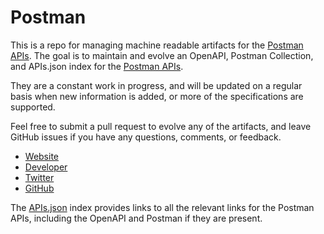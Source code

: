 # PostmanThis is a repo for managing machine readable artifacts for the [Postman APIs](http://www.getpostman.com/). The goal is to maintain and evolve an OpenAPI, Postman Collection, and APIs.json index for the [Postman APIs](http://www.getpostman.com/).They are a constant work in progress, and will be updated on a regular basis when new information is added, or more of the specifications are supported.Feel free to submit a pull request to evolve any of the artifacts, and leave GitHub issues if you have any questions, comments, or feedback.- [Website](http://www.getpostman.com/)- [Developer](http://www.getpostman.com/)- [Twitter](https://twitter.com/postmanclient)- [GitHub](https://github.com/postmanlabs)The [APIs.json](https://github.com/api-evangelist/postman/blob/master/apis.json) index provides links to all the relevant links for the Postman APIs, including the OpenAPI and Postman if they are present.